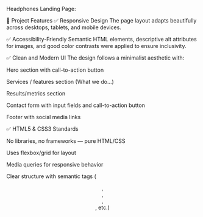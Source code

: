Headphones Landing Page:

🚀 Project Features
✅ Responsive Design
The page layout adapts beautifully across desktops, tablets, and mobile devices.

✅ Accessibility-Friendly
Semantic HTML elements, descriptive alt attributes for images, and good color contrasts were applied to ensure inclusivity.

✅ Clean and Modern UI
The design follows a minimalist aesthetic with:

Hero section with call-to-action button

Services / features section (What we do...)

Results/metrics section

Contact form with input fields and call-to-action button

Footer with social media links

✅ HTML5 & CSS3 Standards

No libraries, no frameworks — pure HTML/CSS

Uses flexbox/grid for layout

Media queries for responsive behavior

Clear structure with semantic tags (<header>, <main>, <section>, <footer>, etc.)